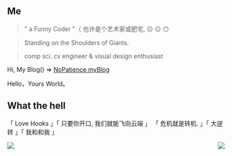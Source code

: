


## Me
> " a Funny Coder "（ 也许是个艺术家或肥宅,                                  😐 😑 😶

> Standing on the Shoulders of Giants.

> comp sci. cv engineer & visual design enthusiast

Hi, My Blog() => [NoPatience myBlog](https://nopatience.cn/#/) 

Hello，Yours World。

## What the hell

「 Love Hooks 」「 只要你开口, 我们就能飞向云端 」
「 危机就是转机. 」「 大逆转 」「 我和和我 」


<a>
<img align="left" src="https://github-profile-summary-cards.vercel.app/api/cards/most-commit-language?username=ZYKKOne-11&theme=nord_dark" />
</a>

<a>
<img align="right"  src='https://github-readme-stats.vercel.app/api?username=ZYKKOne-11&show_icons=true&include_all_commits=true&title_color=ecf0f1&icon_color=9b59b6&text_color=ecf0f1&bg_color=2c3e50&custom_title=ZiYi414🙄'>
</a>



